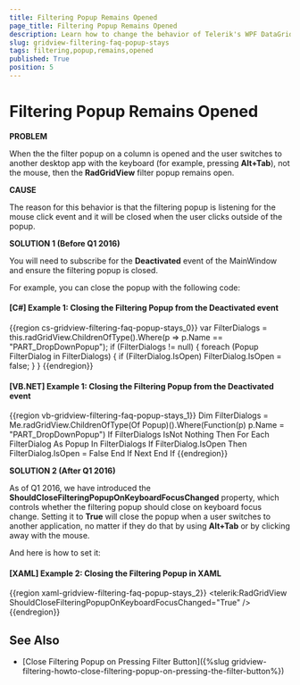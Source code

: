 ```yaml
---
title: Filtering Popup Remains Opened
page_title: Filtering Popup Remains Opened
description: Learn how to change the behavior of Telerik's WPF DataGrid when the filtering popup remains opened after users switch to another desktop app with the keyboard.
slug: gridview-filtering-faq-popup-stays
tags: filtering,popup,remains,opened
published: True
position: 5
---
```


# Filtering Popup Remains Opened

__PROBLEM__

When the the filter popup on a column is opened and the user switches to another desktop app with the keyboard (for example, pressing **Alt+Tab**), not the mouse, then the __RadGridView__ filter popup remains open.
        

__CAUSE__

The reason for this behavior is that the filtering popup is listening for the mouse click event and it will be closed when the user clicks outside of the popup.
        

__SOLUTION 1 (Before Q1 2016)__

You will need to subscribe for the __Deactivated__ event of the MainWindow and ensure the filtering popup is closed.
        

For example, you can close the popup with the following code:
        

#### __[C#] Example 1: Closing the Filtering Popup from the Deactivated event__

{{region cs-gridview-filtering-faq-popup-stays_0}}
	var FilterDialogs = this.radGridView.ChildrenOfType<Popup>().Where(p => p.Name == "PART_DropDownPopup");
	if (FilterDialogs != null)
	{
	    foreach (Popup FilterDialog in FilterDialogs)
	    {
	        if (FilterDialog.IsOpen)
	            FilterDialog.IsOpen = false;
	    }
	}
{{endregion}}

#### __[VB.NET] Example 1: Closing the Filtering Popup from the Deactivated event__

{{region vb-gridview-filtering-faq-popup-stays_1}}
	Dim FilterDialogs = Me.radGridView.ChildrenOfType(Of Popup)().Where(Function(p) p.Name = "PART_DropDownPopup")
	If FilterDialogs IsNot Nothing Then
	    For Each FilterDialog As Popup In FilterDialogs
	        If FilterDialog.IsOpen Then
	            FilterDialog.IsOpen = False
	        End If
	    Next
	End If
{{endregion}}

__SOLUTION 2 (After Q1 2016)__

As of Q1 2016, we have introduced the **ShouldCloseFilteringPopupOnKeyboardFocusChanged** property, which controls whether the filtering popup should close on keyboard focus change. Setting it to **True** will close the popup when a user switches to another application, no matter if they do that by using **Alt+Tab** or by clicking away with the mouse.

And here is how to set it:

#### __[XAML] Example 2: Closing the Filtering Popup in XAML__

{{region xaml-gridview-filtering-faq-popup-stays_2}}
	<telerik:RadGridView ShouldCloseFilteringPopupOnKeyboardFocusChanged="True" />
{{endregion}}

## See Also

 * [Close Filtering Popup on Pressing Filter Button]({%slug gridview-filtering-howto-close-filtering-popup-on-pressing-the-filter-button%})
